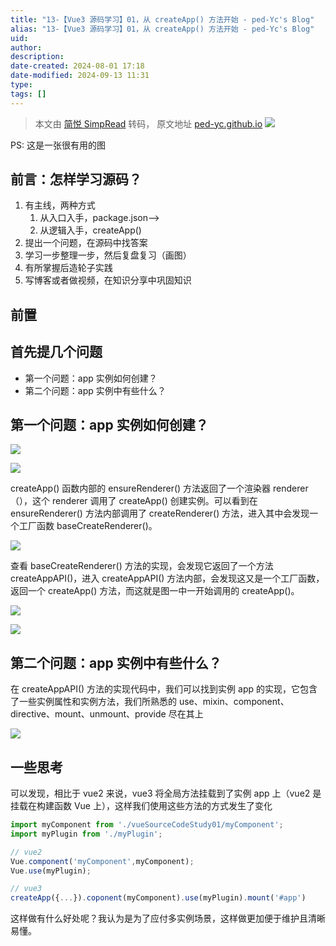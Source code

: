 ```yaml
---
title: "13-【Vue3 源码学习】01，从 createApp() 方法开始 - ped-Yc's Blog"
alias: "13-【Vue3 源码学习】01，从 createApp() 方法开始 - ped-Yc's Blog"
uid: 
author: 
description: 
date-created: 2024-08-01 17:18
date-modified: 2024-09-13 11:31
type: 
tags: []
---
```


> 本文由 [简悦 SimpRead](http://ksria.com/simpread/) 转码， 原文地址 [ped-yc.github.io](https://ped-yc.github.io/2022/06/03/vueSourceCodeStudy01/) ![](https://ped-yc.github.io/2022/06/03/vueSourceCodeStudy01/s0.jpg)

PS: 这是一张很有用的图

[](#前言：怎样学习源码？ "前言：怎样学习源码？") 前言：怎样学习源码？
--------------------------------------

1. 有主线，两种方式
    1. 从入口入手，package.json–>
    2. 从逻辑入手，createApp()
2. 提出一个问题，在源码中找答案
3. 学习一步整理一步，然后复盘复习（画图）
4. 有所掌握后造轮子实践
5. 写博客或者做视频，在知识分享中巩固知识

[](#前置 "前置") 前置
--------------

[](#首先提几个问题 "首先提几个问题") 首先提几个问题
-----------------------------

* 第一个问题：app 实例如何创建？
* 第二个问题：app 实例中有些什么？

[](#第一个问题：app-实例如何创建？ "第一个问题：app 实例如何创建？") 第一个问题：app 实例如何创建？
-----------------------------------------------------------

![](https://ped-yc.github.io/2022/06/03/vueSourceCodeStudy01/s1-1.png)

![](https://ped-yc.github.io/2022/06/03/vueSourceCodeStudy01/s1-2.png)

createApp() 函数内部的 ensureRenderer() 方法返回了一个渲染器 renderer（），这个 renderer 调用了 createApp() 创建实例。可以看到在 ensureRenderer() 方法内部调用了 createRenderer() 方法，进入其中会发现一个工厂函数 baseCreateRenderer()。

![](https://ped-yc.github.io/2022/06/03/vueSourceCodeStudy01/s1-3.png)

查看 baseCreateRenderer() 方法的实现，会发现它返回了一个方法 createAppAPI()，进入 createAppAPI() 方法内部，会发现这又是一个工厂函数，返回一个 createApp() 方法，而这就是图一中一开始调用的 createApp()。

![](https://ped-yc.github.io/2022/06/03/vueSourceCodeStudy01/s1-4.png)

![](https://ped-yc.github.io/2022/06/03/vueSourceCodeStudy01/s1-5.png)

[](#第二个问题：app-实例中有些什么？ "第二个问题：app 实例中有些什么？") 第二个问题：app 实例中有些什么？
--------------------------------------------------------------

在 createAppAPI() 方法的实现代码中，我们可以找到实例 app 的实现，它包含了一些实例属性和实例方法，我们所熟悉的 use、mixin、component、directive、mount、unmount、provide 尽在其上

![](https://ped-yc.github.io/2022/06/03/vueSourceCodeStudy01/s1-6.png)

[](#一些思考 "一些思考") 一些思考
--------------------

可以发现，相比于 vue2 来说，vue3 将全局方法挂载到了实例 app 上（vue2 是挂载在构建函数 Vue 上），这样我们使用这些方法的方式发生了变化

```Javascript
import myComponent from './vueSourceCodeStudy01/myComponent';
import myPlugin from './myPlugin';

// vue2
Vue.component('myComponent',myComponent);
Vue.use(myPlugin);

// vue3
createApp({...}).coponent(myComponent).use(myPlugin).mount('#app')
```

这样做有什么好处呢？我认为是为了应付多实例场景，这样做更加便于维护且清晰易懂。
